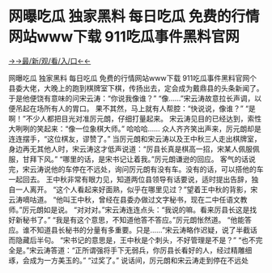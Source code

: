 # 网曝吃瓜 独家黑料 每日吃瓜 免费的行情网站www下载 911吃瓜事件黑料官网


<a href="https://gbghokp.senfoop.com">→→最/新/观/看/入/口←←</a>


网曝吃瓜 独家黑料 每日吃瓜 免费的行情网站www下载 911吃瓜事件黑料官网个县委大佬，大晚上的跑到棋牌室下棋，传扬出去，定会成为戴鼎县的头条新闻了。
于是他便饶有意味的问宋云涛：“你说我像谁？”
“像……”宋云涛故意拉长声调，以便吊起在场所有人的胃口。
果不其然，马上就有人帮腔：“快说说，像谁？”
“是啊！”不少人都把目光对准厉元朗，仔细打量起来。
宋云涛见目的已经达到，索性大咧咧的笑起来：“像一位象棋大师。”
哈哈哈……
众人齐齐笑出声来，厉元朗却是连连摆手，“这位棋友，谬赞了。”
当厉元朗和宋云涛以及王中秋三人走出棋牌室，身边再无其他人时，宋云涛这才低声说道：“厉县长真是棋高一招，宋某人佩服佩服，甘拜下风。”
“哪里的话，是宋书记让着我。”厉元朗谦逊的回应。
客气的话说完，宋云涛说他的车停在不远处，询问厉元朗有没有车。没有的话，可以搭他的车一起回去。
王中秋非常有眼力见，知道两位县领导有话要说，适时提出告辞，独自一人离开。
“这个人看起来好面熟，似乎在哪里见过？”望着王中秋的背影，宋云涛嘀咕道。
“他叫王中秋，曾经在县委办做过文字秘书，现在二中任语文教师。”厉元朗如是说。
“对对对。”宋云涛连连点头：“我说的嘛。看来厉县长这是找好新秘书了。”
“我是有这个意思，不知道他答不答应。”厉元朗怅然道。
“他能答应。谁不知道县长秘书的分量有多重要。只是……”宋云涛略作迟疑，说了半截话而隐藏后半句。
“宋书记的意思是，王中秋是个刺头，不好管理是不是？”
“也不完全是。”宋云涛答道：“正所谓强将手下无弱兵，你厉县长看好的人，经过精雕细琢，会成为一方美玉的。”
“过奖了。”
说话间，厉元朗和宋云涛走到停在不远处
